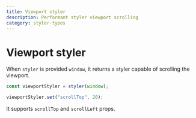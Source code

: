 ```yaml
---
title: Viewport styler
description: Performant styler viewport scrolling
category: styler-types
---
```


# Viewport styler

When `styler` is provided `window`, it returns a styler capable of scrolling the viewport.

```javascript
const viewportStyler = styler(window);

viewportStyler.set("scrollTop", 20);
```

It supports `scrollTop` and `scrollLeft` props.
